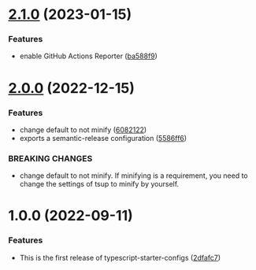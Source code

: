 # [2.1.0](https://github.com/tksst/typescript-starter-configs/compare/v2.0.0...v2.1.0) (2023-01-15)


### Features

* enable GitHub Actions Reporter ([ba588f9](https://github.com/tksst/typescript-starter-configs/commit/ba588f9a4fdb7afcafbafba07e28c2e409d0efca))

# [2.0.0](https://github.com/tksst/typescript-starter-configs/compare/v1.0.0...v2.0.0) (2022-12-15)


### Features

* change default to not minify ([6082122](https://github.com/tksst/typescript-starter-configs/commit/6082122875ca1ff932bc307ddd9fb875221d7d47))
* exports a semantic-release configuration ([5586ff6](https://github.com/tksst/typescript-starter-configs/commit/5586ff664d8e38dc064f83154379b13ae7c3d7fe))


### BREAKING CHANGES

* change default to not minify. If minifying is a requirement, you need to change the settings of tsup to minify by yourself.

# 1.0.0 (2022-09-11)


### Features

* This is the first release of typescript-starter-configs ([2dfafc7](https://github.com/tksst/typescript-starter-configs/commit/2dfafc7038720a019ab092143baca7361dfb558c))
